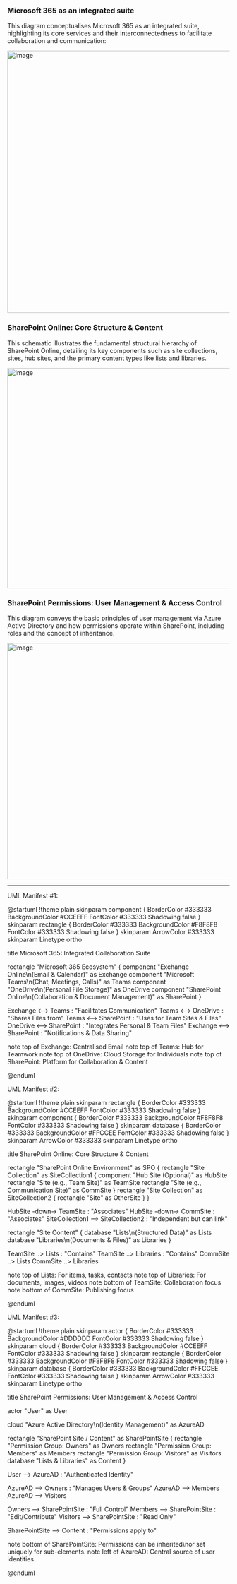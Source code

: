 ### Microsoft 365 as an integrated suite ##

This diagram conceptualises Microsoft 365 as an integrated suite, highlighting its core services and their interconnectedness to facilitate collaboration and communication:

<img width="745" height="594" alt="image" src="https://github.com/user-attachments/assets/54fc62b0-6647-4e2a-b066-f07526d93652" />

### SharePoint Online: Core Structure & Content ##

This schematic illustrates the fundamental structural hierarchy of SharePoint Online, detailing its key components such as site collections, sites, hub sites, and the primary content types like lists and libraries.

<img width="1212" height="499" alt="image" src="https://github.com/user-attachments/assets/766fad05-0d65-40f1-aefb-456c0186e8f2" />

### SharePoint Permissions: User Management & Access Control ##

This diagram conveys the basic principles of user management via Azure Active Directory and how permissions operate within SharePoint, including roles and the concept of inheritance.

<img width="931" height="535" alt="image" src="https://github.com/user-attachments/assets/a387d256-c70a-42da-b8b6-317eb5c40959" />



---

UML Manifest #1:

@startuml
!theme plain
skinparam component {
  BorderColor #333333
  BackgroundColor #CCEEFF
  FontColor #333333
  Shadowing false
}
skinparam rectangle {
  BorderColor #333333
  BackgroundColor #F8F8F8
  FontColor #333333
  Shadowing false
}
skinparam ArrowColor #333333
skinparam Linetype ortho

title Microsoft 365: Integrated Collaboration Suite

rectangle "Microsoft 365 Ecosystem" {
  component "Exchange Online\n(Email & Calendar)" as Exchange
  component "Microsoft Teams\n(Chat, Meetings, Calls)" as Teams
  component "OneDrive\n(Personal File Storage)" as OneDrive
  component "SharePoint Online\n(Collaboration & Document Management)" as SharePoint
}

Exchange <--> Teams : "Facilitates Communication"
Teams <--> OneDrive : "Shares Files from"
Teams <--> SharePoint : "Uses for Team Sites & Files"
OneDrive <--> SharePoint : "Integrates Personal & Team Files"
Exchange <--> SharePoint : "Notifications & Data Sharing"

note top of Exchange: Centralised Email
note top of Teams: Hub for Teamwork
note top of OneDrive: Cloud Storage for Individuals
note top of SharePoint: Platform for Collaboration & Content

@enduml


UML Manifest #2:

@startuml
!theme plain
skinparam rectangle {
  BorderColor #333333
  BackgroundColor #CCEEFF
  FontColor #333333
  Shadowing false
}
skinparam component {
  BorderColor #333333
  BackgroundColor #F8F8F8
  FontColor #333333
  Shadowing false
}
skinparam database {
  BorderColor #333333
  BackgroundColor #FFCCEE
  FontColor #333333
  Shadowing false
}
skinparam ArrowColor #333333
skinparam Linetype ortho

title SharePoint Online: Core Structure & Content

rectangle "SharePoint Online Environment" as SPO {
  rectangle "Site Collection" as SiteCollection1 {
    component "Hub Site (Optional)" as HubSite
    rectangle "Site (e.g., Team Site)" as TeamSite
    rectangle "Site (e.g., Communication Site)" as CommSite
  }
  rectangle "Site Collection" as SiteCollection2 {
    rectangle "Site" as OtherSite
  }
}

HubSite -down-> TeamSite : "Associates"
HubSite -down-> CommSite : "Associates"
SiteCollection1 --> SiteCollection2 : "Independent but can link"

rectangle "Site Content" {
  database "Lists\n(Structured Data)" as Lists
  database "Libraries\n(Documents & Files)" as Libraries
}

TeamSite ..> Lists : "Contains"
TeamSite ..> Libraries : "Contains"
CommSite ..> Lists
CommSite ..> Libraries

note top of Lists: For items, tasks, contacts
note top of Libraries: For documents, images, videos
note bottom of TeamSite: Collaboration focus
note bottom of CommSite: Publishing focus

@enduml

UML Manifest #3:

@startuml
!theme plain
skinparam actor {
  BorderColor #333333
  BackgroundColor #DDDDDD
  FontColor #333333
  Shadowing false
}
skinparam cloud {
  BorderColor #333333
  BackgroundColor #CCEEFF
  FontColor #333333
  Shadowing false
}
skinparam rectangle {
  BorderColor #333333
  BackgroundColor #F8F8F8
  FontColor #333333
  Shadowing false
}
skinparam database {
  BorderColor #333333
  BackgroundColor #FFCCEE
  FontColor #333333
  Shadowing false
}
skinparam ArrowColor #333333
skinparam Linetype ortho

title SharePoint Permissions: User Management & Access Control

actor "User" as User

cloud "Azure Active Directory\n(Identity Management)" as AzureAD

rectangle "SharePoint Site / Content" as SharePointSite {
  rectangle "Permission Group: Owners" as Owners
  rectangle "Permission Group: Members" as Members
  rectangle "Permission Group: Visitors" as Visitors
  database "Lists & Libraries" as Content
}

User --> AzureAD : "Authenticated Identity"

AzureAD --> Owners : "Manages Users & Groups"
AzureAD --> Members
AzureAD --> Visitors

Owners --> SharePointSite : "Full Control"
Members --> SharePointSite : "Edit/Contribute"
Visitors --> SharePointSite : "Read Only"

SharePointSite --> Content : "Permissions apply to"

note bottom of SharePointSite: Permissions can be inherited\nor set uniquely for sub-elements.
note left of AzureAD: Central source of user identities.

@enduml



